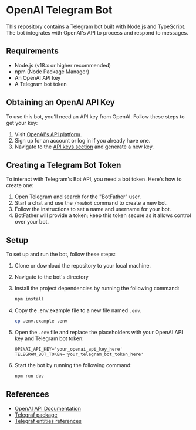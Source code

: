# OpenAI Telegram Bot

This repository contains a Telegram bot built with Node.js and TypeScript. The bot integrates with OpenAI's API to process and respond to messages.

## Requirements

- Node.js (v18.x or higher recommended)
- npm (Node Package Manager)
- An OpenAI API key
- A Telegram bot token

## Obtaining an OpenAI API Key

To use this bot, you'll need an API key from OpenAI. Follow these steps to get your key:

1. Visit [OpenAI's API platform](https://platform.openai.com/).
2. Sign up for an account or log in if you already have one.
3. Navigate to the [API keys section](https://platform.openai.com/settings/organization/api-keys) and generate a new key.

## Creating a Telegram Bot Token

To interact with Telegram's Bot API, you need a bot token. Here's how to create one:

1. Open Telegram and search for the "BotFather" user.
2. Start a chat and use the `/newbot` command to create a new bot.
3. Follow the instructions to set a name and username for your bot.
4. BotFather will provide a token; keep this token secure as it allows control over your bot.

## Setup

To set up and run the bot, follow these steps:

1. Clone or download the repository to your local machine.
2. Navigate to the bot's directory
3. Install the project dependencies by running the following command:

    ```bash
    npm install
    ```

4. Copy the .env.example file to a new file named `.env`.

    ```bash
    cp .env.example .env
    ```

5. Open the `.env` file and replace the placeholders with your OpenAI API key and Telegram bot token:

    ```env
    OPENAI_API_KEY='your_openai_api_key_here'
    TELEGRAM_BOT_TOKEN='your_telegram_bot_token_here'
    ```  

6. Start the bot by running the following command:

    ```bash
    npm run dev
    ```

## References

- [OpenAI API Documentation](https://platform.openai.com/docs/overview)
- [Telegraf package](https://www.npmjs.com/package/telegraf)
- [Telegraf entities references](https://telegraf.js.org/)